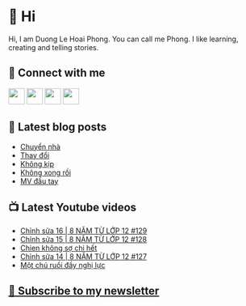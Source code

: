# 👋 Hi

Hi, I am Duong Le Hoai Phong. You can call me Phong. I like learning, creating and telling stories.

## 🔗 Connect with me
[<img height="32" width="32" src="https://cdn.jsdelivr.net/npm/simple-icons@v3/icons/youtube.svg" />](https://www.youtube.com/channel/UCXykqt3V2-9bYXKWZRcH0rA)
[<img height="32" width="32" src="https://cdn.jsdelivr.net/npm/simple-icons@v3/icons/instagram.svg" />](https://www.instagram.com/dlhoaiphong)
[<img height="32" width="32" src="https://cdn.jsdelivr.net/npm/simple-icons@v3/icons/facebook.svg" />](https://www.facebook.com/dlhoaiphong)
[<img height="32" width="32" src="https://cdn.jsdelivr.net/npm/simple-icons@v3/icons/linkedin.svg" />](https://www.linkedin.com/in/dlhoaiphong)

## 📝 Latest blog posts

<!-- BLOG-POST-LIST:START -->
- [Chuyển nhà](https://phongduong.dev/blog/2021/09/chuyen-nha/)
- [Thay đổi](https://phongduong.dev/blog/2021/09/thay-doi/)
- [Không kịp](https://phongduong.dev/blog/2021/09/khong-kip/)
- [Không xong rồi](https://phongduong.dev/blog/2021/09/khong-xong-roi/)
- [MV đầu tay](https://phongduong.dev/blog/2021/09/mv-dau-tay/)
<!-- BLOG-POST-LIST:END -->

## 📺 Latest Youtube videos

<!-- YOUTUBE-VIDEO-LIST:START -->
- [Chỉnh sửa 16 | 8 NĂM TỪ LỚP 12 #129](https://www.youtube.com/watch?v=f8KQJvnKESc)
- [Chỉnh sửa 15 | 8 NĂM TỪ LỚP 12 #128](https://www.youtube.com/watch?v=fku0FOwQuaM)
- [Chien không sợ chi hết](https://www.youtube.com/watch?v=sH-Ste_-nro)
- [Chỉnh sửa 14 | 8 NĂM TỪ LỚP 12 #127](https://www.youtube.com/watch?v=yk6pu2YvZ4k)
- [Một chú ruồi đầy nghị lực](https://www.youtube.com/watch?v=eMjZxsJVIJ0)
<!-- YOUTUBE-VIDEO-LIST:END -->

## [💌 Subscribe to my newsletter](https://phongever.substack.com/)

